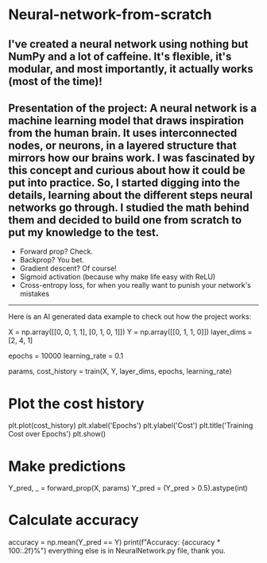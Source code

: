 # Neural-network-from-scratch
I've created a neural network using nothing but NumPy and a lot of caffeine. It's flexible, it's modular, and most importantly, it actually works (most of the time)!
-------------------------------------------------------------------
Presentation of the project:
A neural network is a machine learning model that draws inspiration from the human brain. It uses interconnected nodes, or neurons, in a layered structure that mirrors how our brains work. I was fascinated by this concept and curious about how it could be put into practice. So, I started digging into the details, learning about the different steps neural networks go through. I studied the math behind them and decided to build one from scratch to put my knowledge to the test.
-------------------------------------------------------------------
- Forward prop? Check.
- Backprop? You bet.
- Gradient descent? Of course!
- Sigmoid activation (because why make life easy with ReLU)
- Cross-entropy loss, for when you really want to punish your network's mistakes
--------------------------------------------------------------------
Here is an AI generated data example to check out how the project works: 

X = np.array([[0, 0, 1, 1], [0, 1, 0, 1]])
Y = np.array([[0, 1, 1, 0]])
layer_dims = [2, 4, 1]

epochs = 10000
learning_rate = 0.1

params, cost_history = train(X, Y, layer_dims, epochs, learning_rate)

# Plot the cost history
plt.plot(cost_history)
plt.xlabel('Epochs')
plt.ylabel('Cost')
plt.title('Training Cost over Epochs')
plt.show()

# Make predictions
Y_pred, _ = forward_prop(X, params)
Y_pred = (Y_pred > 0.5).astype(int)

# Calculate accuracy
accuracy = np.mean(Y_pred == Y)
print(f"Accuracy: {accuracy * 100:.2f}%")
everything else is in NeuralNetwork.py file, thank you.
